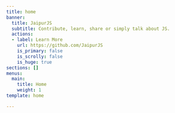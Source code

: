 ```yaml
---
title: home
banner:
  title: JaipurJS
  subtitle: Contribute, learn, share or simply talk about JS.
  actions:
  - label: Learn More
    url: https://github.com/JaipurJS
    is_primary: false
    is_scrolly: false
    is_huge: true
sections: []
menus:
  main:
    title: Home
    weight: 1
template: home

---
```

